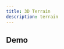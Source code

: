 ```yaml
---
title: 3D Terrain
description: terrain
---
```


<script lang="ts">
  import Terrain from "./Terrain.svelte";
</script>

## Demo

<Terrain />
